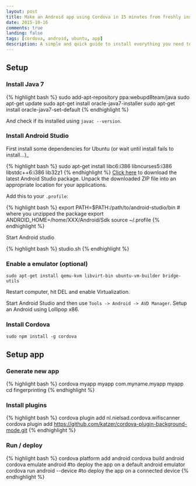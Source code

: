 ```yaml
---
layout: post
title: Make an Android app using Cordova in 15 minutes from freshly installed Ubuntu [Full Instructions]
date: 2015-10-16
comments: true
landing: false
tags: [cordova, android, ubuntu, app]
description: A simple and quick guide to install everything you need to get started making apps using cordova.
---
```


## Setup

### Install Java 7

{% highlight bash %}
sudo add-apt-repository ppa:webupd8team/java
sudo apt-get update
sudo apt-get install oracle-java7-installer
sudo apt-get install oracle-java7-set-default
{% endhighlight %}

And check if its installed using `javac --version`.

### Install Android Studio

First install some dependencies for Ubuntu (or wait until install fails to install...)_

{% highlight bash %}
sudo apt-get install libc6:i386 libncurses5:i386 libstdc++6:i386 lib32z1
{% endhighlight %}
[Click here](http://developer.android.com/sdk/index.html#Other) to download the latest Android Studio package. Unpack the downloaded ZIP file into an appropriate location for your applications.

Add this to your `.profile`:

{% highlight bash %}
export PATH=$PATH:/path/to/android-studio/bin # where you unzipped the package
export ANDROID_HOME=/home/XXX/Android/Sdk
source ~/.profile
{% endhighlight %}

Start Android studio

{% highlight bash %}
studio.sh
{% endhighlight %}

### Enable a emulator (optional)

```
sudo apt-get install qemu-kvm libvirt-bin ubuntu-vm-builder bridge-utils
```

Restart computer, hit DEL and enable Virtualization.

Start Android Studio and then use ```Tools -> Android -> AVD Manager```. Setup an Android using Lollipop x86.

### Install Cordova

```
sudo npm install -g cordova
```

## Setup app

### Generate new app

{% highlight bash %}
cordova myapp myapp com.myname.myapp myapp
cd fingerprinting
{% endhighlight %}

### Install plugins

{% highlight bash %}
cordova plugin add nl.nielsad.cordova.wifiscanner
cordova plugin add https://github.com/katzer/cordova-plugin-background-mode.git
{% endhighlight %}

### Run / deploy

{% highlight bash %}
cordova platform add android
cordova build android
cordova emulate android       #to deploy the app on a default android emulator
cordova run android --device  #to deploy the app on a connected device
{% endhighlight %}
